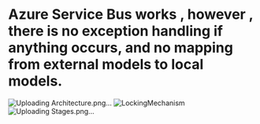 # Azure Service Bus works , however , there is no exception handling if anything occurs, and no mapping from external models to local models.
![Uploading Architecture.png…]()
![LockingMechanism](https://user-images.githubusercontent.com/103900072/192817891-5049175f-9991-4101-8c22-f39ed56dee28.png)
![Uploading Stages.png…]()
